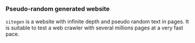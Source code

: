 ### Pseudo-random generated website

`sitegen` is a website with infinite depth and pseudo random text in pages.
 It is suitable to test a web crawler with several millions pages at a very fast pace.
